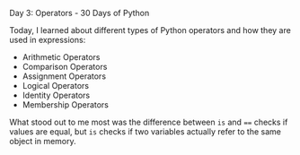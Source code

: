 Day 3: Operators - 30 Days of Python

Today, I learned about different types of Python operators and how they are used in expressions:

- Arithmetic Operators 
- Comparison Operators
- Assignment Operators
- Logical Operators
- Identity Operators
- Membership Operators

What stood out to me most was the difference between `is` and `==` checks if values are equal, but `is` checks if two variables actually refer to the same object in memory.